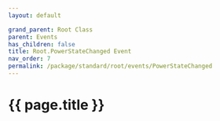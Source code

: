 ```yaml
---
layout: default

grand_parent: Root Class
parent: Events
has_children: false
title: Root.PowerStateChanged Event
nav_order: 7
permalink: /package/standard/root/events/PowerStateChanged
---
```

# {{ page.title }}
